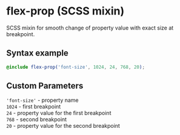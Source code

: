 # flex-prop (SCSS mixin)
SCSS mixin  for smooth change of property value with exact size at breakpoint.

## Syntax example
```scss
@include flex-prop('font-size', 1024, 24, 768, 20);
```
## Custom Parameters
`'font-size'` - property name<br>
`1024` - first breakpoint<br>
`24` - property value for the first breakpoint<br>
`768` - second breakpoint<br>
`20` - property value for the second breakpoint
